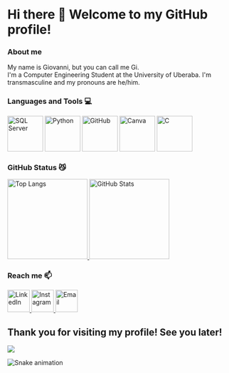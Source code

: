 # Hi there 👋 Welcome to my GitHub profile!</h1>
### About me
My name is Giovanni, but you can call me Gi.  
I'm a Computer Engineering Student at the University of Uberaba. I'm transmasculine and my pronouns are he/him.

### Languages and Tools 💻
<div>
  <img src="https://cdn.jsdelivr.net/gh/devicons/devicon@latest/icons/microsoftsqlserver/microsoftsqlserver-original-wordmark.svg" alt="SQL Server" width="80" height="80"/>
  <img src="https://cdn.jsdelivr.net/gh/devicons/devicon@latest/icons/python/python-original-wordmark.svg" alt="Python" width="80" height="80"/>
  <img src="https://cdn.jsdelivr.net/gh/devicons/devicon@latest/icons/github/github-original-wordmark.svg" alt="GitHub" width="80" height="80"/>
  <img src="https://cdn.jsdelivr.net/gh/devicons/devicon@latest/icons/canva/canva-original.svg" alt="Canva" width="80" height="80"/>
  <img src="https://cdn.jsdelivr.net/gh/devicons/devicon@latest/icons/c/c-original.svg" alt="C" width="80" height="80"/>
</div>

### GitHub Status 😼
<div>
  <a href="https://github.com/GCTak">
    <img loading="lazy" height="180em" src="https://github-readme-stats.vercel.app/api/top-langs/?username=GCTak&layout=compact&langs_count=7&theme=dracula" alt="Top Langs"/>
    <img loading="lazy" height="180em" src="https://github-readme-stats.vercel.app/api?username=GCTak&show_icons=true&theme=dracula&include_all_commits=true&count_private=true" alt="GitHub Stats"/>
  </a>
</div>
    
### Reach me   📫
<div>
  <a href="https://www.linkedin.com/in/giovanna-takingami-18642126b">
    <img src="https://cdn.jsdelivr.net/gh/devicons/devicon@latest/icons/linkedin/linkedin-original.svg" alt="LinkedIn" width="50" height="50"/>
  </a>
  <a href="https://www.instagram.com/gctak/?igshid=visnud4ue88f">
    <img src="https://img.icons8.com/?size=100&id=Xy10Jcu1L2Su&format=png&color=000000" alt="Instagram" width="50" height="50"/>
  </a>
  <a href="mailto:eng.takingami@gmail.com">
    <img src="https://img.icons8.com/?size=100&id=P7UIlhbpWzZm&format=png&color=000000" alt="Email" width="50" height="50"/>
  </a>
</div>

##  Thank you for visiting my profile! See you later!
<div>
  <img src="https://github.com/user-attachments/assets/d2d4adab-583e-45c1-9248-c820bcb988cf"/>
</div>

![Snake animation](https://github.com/seu-usuário-aqui/GCTak/blob/output/github-contribution-grid-snake.svg)
